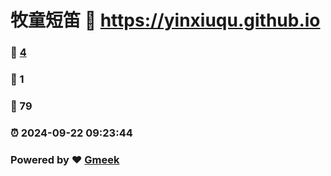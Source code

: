 # 牧童短笛 :link: https://yinxiuqu.github.io 
### :page_facing_up: [4](https://yinxiuqu.github.io/tag.html) 
### :speech_balloon: 1 
### :hibiscus: 79 
### :alarm_clock: 2024-09-22 09:23:44 
### Powered by :heart: [Gmeek](https://github.com/Meekdai/Gmeek)
